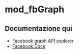 # mod_fbGraph

## Documentazione qui
 * [Facebook graph API explorer](https://developers.facebook.com/tools/explorer/?method=GET&path=me%3Ffields%3Did%2Cname&version=v2.12)
 * [Facebook Docs](https://developers.facebook.com/docs/graph-api/)
